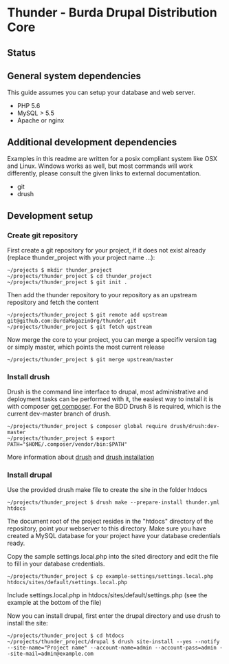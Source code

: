 # Thunder - Burda Drupal Distribution Core

## Status

## General system dependencies
This guide assumes you can setup your database and web server. 

* PHP 5.6
* MySQL > 5.5
* Apache or nginx

## Additional development dependencies
Examples in this readme are written for a posix compliant system like OSX and Linux. Windows works as well, but most 
commands will work differently, please consult the given links to external documentation.  

* git
* drush

## Development setup
### Create git repository
First create a git repository for your project, if it does not exist already (replace thunder_project with your project name ...):

    ~/projects $ mkdir thunder_project
    ~/projects/thunder_project $ cd thunder_project
    ~/projects/thunder_project $ git init .
    
Then add the thunder repository to your repository as an upstream repository and fetch the content

    ~/projects/thunder_project $ git remote add upstream git@github.com:BurdaMagazinOrg/thunder.git
    ~/projects/thunder_project $ git fetch upstream
    
Now merge the core to your project, you can merge a specifiv version tag or simply master, which points the most current release

    ~/projects/thunder_project $ git merge upstream/master

### Install drush
Drush is the command line interface to drupal, most administrative and deployment tasks can be performed with it, 
the easiest way to install it is with composer [get composer](https://getcomposer.org/download/). 
For the BDD Drush 8 is required, which is the current dev-master branch of drush.

    ~/projects/thunder_project $ composer global require drush/drush:dev-master
    ~/projects/thunder_project $ export PATH="$HOME/.composer/vendor/bin:$PATH"

More information about [drush](http://docs.drush.org/) and [drush installation](http://docs.drush.org/en/master/install/)

### Install drupal
Use the provided drush make file to create the site in the folder htdocs

    ~/projects/thunder_project $ drush make --prepare-install thunder.yml htdocs

The document root of the project resides in the "htdocs" directory of the repository, point your webserver to this
directory. Make sure you have created a MySQL database for your project have your database credentials ready.

Copy the sample settings.local.php into the sited directory and edit the file to fill in your database credentials.

    ~/projects/thunder_project $ cp example-settings/settings.local.php htdocs/sites/default/settings.local.php

Include settings.local.php in htdocs/sites/default/settings.php (see the example at the bottom of the file)

Now you can install drupal, first enter the drupal directory and use drush to install the site:

    ~/projects/thunder_project $ cd htdocs
    ~/projects/thunder_project/drupal $ drush site-install --yes --notify --site-name="Project name" --account-name=admin --account-pass=admin --site-mail=admin@example.com
